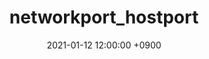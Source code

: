 ---
layout: post
title: "networkport_hostport"
date: "2021-01-12 12:00:00 +0900"
categories: network
tags:
  - network
---